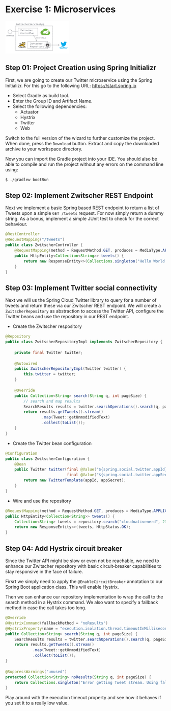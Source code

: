 # Exercise 1: Microservices

<img src="illustration-01.png" alt="Exercise 1 Illustration" width="200"/>

## Step 01: Project Creation using Spring Initializr

First, we are going to create our Twitter microservice using the Spring Initializr.
For this go to the following URL: https://start.spring.io

* Select Gradle as build tool.
* Enter the Group ID and Artifact Name.
* Select the following dependencies:
  * Actuator
  * Hystrix
  * Twitter
  * Web

Switch to the full version of the wizard to further customize the project. When
done, press the `Download` button. Extract and copy the downloaded archive to
your workspace directory.

Now you can import the Gradle project into your IDE. You should also be able to
compile and run the project without any errors on the command line using:
```bash
$ ./gradlew bootRun
```

## Step 02: Implement Zwitscher REST Endpoint

Next we implement a basic Spring based REST endpoint to return a list of Tweets upon a simple
`GET /tweets` request. For now simply return a dummy string. As a bonus, implement a simple
JUnit test to check for the correct behaviour.

```java
@RestController
@RequestMapping("/tweets")
public class ZwitscherController {
    @RequestMapping(method = RequestMethod.GET, produces = MediaType.APPLICATION_JSON_UTF8_VALUE)
    public HttpEntity<Collection<String>> tweets() {
        return new ResponseEntity<>(Collections.singleton("Hello World."), HttpStatus.OK);
    }
}
```

## Step 03: Implement Twitter social connectivity

Next we will us the Spring Cloud Twitter library to query for a number of tweets and return these
via our Zwitscher REST endpoint. We will create a `ZwitscherRepository` as abstraction to access
the Twitter API, configure the Twitter beans and use the repository in our REST endpoint.

* Create the Zwitscher respository

```java
@Repository
public class ZwitscherRepositoryImpl implements ZwitscherRepository {

    private final Twitter twitter;

    @Autowired
    public ZwitscherRepositoryImpl(Twitter twitter) {
        this.twitter = twitter;
    }

    @Override
    public Collection<String> search(String q, int pageSize) {
        // search and map results
        SearchResults results = twitter.searchOperations().search(q, pageSize);
        return results.getTweets().stream()
                .map(Tweet::getUnmodifiedText)
                .collect(toList());
    }
}
```

* Create the Twitter bean configuration

```java
@Configuration
public class ZwitscherConfiguration {
    @Bean
    public Twitter twitter(final @Value("${spring.social.twitter.appId}") String appId,
                           final @Value("${spring.social.twitter.appSecret}") String appSecret) {
        return new TwitterTemplate(appId, appSecret);
    }
}
```

* Wire and use the repository

```java
@RequestMapping(method = RequestMethod.GET, produces = MediaType.APPLICATION_JSON_UTF8_VALUE)
public HttpEntity<Collection<String>> tweets() {
    Collection<String> tweets = repository.search("cloudnativenerd", 23);
    return new ResponseEntity<>(tweets, HttpStatus.OK);
}
```

## Step 04: Add Hystrix circuit breaker

Since the Twitter API might be slow or even not be reachable, we need to enhance our Zwitscher repository
with basic circuit-breaker capabilities to stay responsive in the face of failure.

Firsrt we simply need to apply the `@EnableCircuitBreaker` annotation to our Spring Boot application class.
This will enable Hystrix.

Then we can enhance our repository implementation to wrap the call to the search method in a Hystrix command.
We also want to specify a fallback method in case the call takes too long.

```java
@Override
@HystrixCommand(fallbackMethod = "noResults")
@HystrixProperty(name = "execution.isolation.thread.timeoutInMilliseconds", value = "5000")
public Collection<String> search(String q, int pageSize) {
    SearchResults results = twitter.searchOperations().search(q, pageSize);
    return results.getTweets().stream()
            .map(Tweet::getUnmodifiedText)
            .collect(toList());
}

@SuppressWarnings("unused")
protected Collection<String> noResults(String q, int pageSize) {
    return Collections.singleton("Error getting Tweet stream. Using fallback.");
}
```

Play around with the execution timeout property and see how it behaves if you set it to a really low value.
